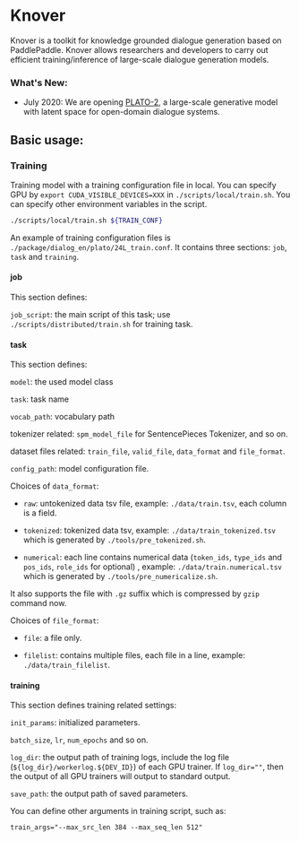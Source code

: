# Knover
Knover is a toolkit for knowledge grounded dialogue generation based on PaddlePaddle. Knover allows researchers and developers to carry out efficient training/inference of large-scale dialogue generation models. 

### What's New:

- July 2020: We are opening [PLATO-2](plato-2/README.md), a large-scale generative model with latent space for open-domain dialogue systems.


## Basic usage:

### Training
Training model with a training configuration file in local. You can specify GPU by `export CUDA_VISIBLE_DEVICES=XXX` in `./scripts/local/train.sh`. You can specify other environment variables in the script.

``` bash
./scripts/local/train.sh ${TRAIN_CONF}
```

An example of training configuration files is `./package/dialog_en/plato/24L_train.conf`. It contains three sections: `job`, `task` and `training`.

#### job

This section defines:

`job_script`: the main script of this task; use `./scripts/distributed/train.sh` for training task.

#### task
This section defines:

`model`: the used model class

`task`: task name

`vocab_path`: vocabulary path

tokenizer related: `spm_model_file` for SentencePieces Tokenizer, and so on.

dataset files related: `train_file`, `valid_file`, `data_format` and `file_format`.

`config_path`: model configuration file.

Choices of `data_format`:

- `raw`: untokenized data tsv file, example: `./data/train.tsv`, each column is a field.

- `tokenized`: tokenized data tsv, example: `./data/train_tokenized.tsv` which is generated by `./tools/pre_tokenized.sh`.

- `numerical`: each line contains numerical data (`token_ids`, `type_ids` and `pos_ids`, `role_ids` for optional) , example: `./data/train.numerical.tsv` which is generated by `./tools/pre_numericalize.sh`.

It also supports the file with `.gz` suffix which is compressed by `gzip` command now.

Choices of `file_format`:

- `file`: a file only.

- `filelist`: contains multiple files, each file in a line, example: `./data/train_filelist`.

#### training
This section defines training related settings:

`init_params`: initialized parameters.

`batch_size`, `lr`, `num_epochs` and so on.

`log_dir`: the output path of training logs, include the log file (`${log_dir}/workerlog.${DEV_ID}`) of each GPU trainer. If `log_dir=""`, then the output of all GPU trainers will output to standard output.

`save_path`: the output path of saved parameters.

You can define other arguments in training script, such as:

```
train_args="--max_src_len 384 --max_seq_len 512"
```
